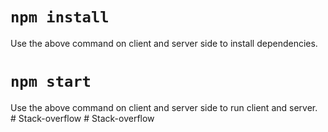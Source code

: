 # `npm install`
Use the above command on client and server side to install dependencies.

# `npm start`
Use the above command on client and server side to run client and server.
#   S t a c k - o v e r f l o w  
 #   S t a c k - o v e r f l o w  
 